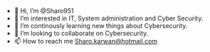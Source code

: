 - 👋 Hi, I’m @Sharo951
- 👀 I’m interested in IT, System administration and Cyber Security.
- 🌱 I’m continously learning new things about Cybersecurity.
- 💞️ I’m looking to collaborate on Cybersecurity.
- 📫 How to reach me Sharo.karwan@hotmail.com

<!---
Sharo951/Sharo951 is a ✨ special ✨ repository because its `README.md` (this file) appears on your GitHub profile.
You can click the Preview link to take a look at your changes.
--->
